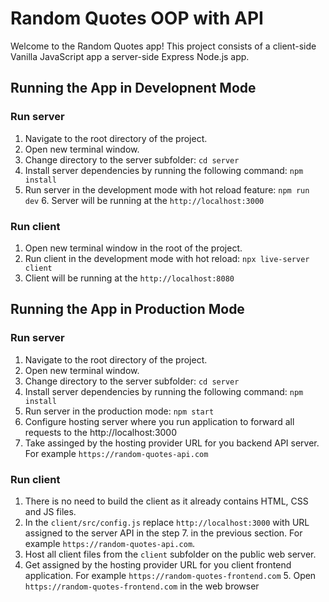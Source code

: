 # Random Quotes OOP with API

Welcome to the Random Quotes app!
This project consists of a client-side Vanilla JavaScript app a server-side Express Node.js app.

## Running the App in Developnent Mode

### Run server

1. Navigate to the root directory of the project.
2. Open new terminal window.
3. Change directory to the server subfolder:
   `cd server`
4. Install server dependencies by running the following command:
   `npm install`
5. Run server in the development mode with hot reload feature:
   `npm run dev` 6. Server will be running at the `http://localhost:3000`

### Run client

1. Open new terminal window in the root of the project.
2. Run client in the development mode with hot reload:
   `npx live-server client`
3. Client will be running at the `http://localhost:8080`

## Running the App in Production Mode

### Run server

1. Navigate to the root directory of the project.
2. Open new terminal window.
3. Change directory to the server subfolder:
   `cd server`
4. Install server dependencies by running the following command:
   `npm install`
5. Run server in the production mode:
   `npm start`
6. Configure hosting server where you run application to forward all requests to the http://localhost:3000
7. Take assinged by the hosting provider URL for you backend API server.
   For example `https://random-quotes-api.com`

### Run client

1. There is no need to build the client as it already contains HTML, CSS and JS files.
2. In the `client/src/config.js` replace `http://localhost:3000` with URL assigned to the server API in the step 7. in the previous section. For example `https://random-quotes-api.com`.
3. Host all client files from the `client` subfolder on the public web server.
4. Get assigned by the hosting provider URL for you client frontend application.
   For example `https://random-quotes-frontend.com` 5. Open `https://random-quotes-frontend.com` in the web browser
